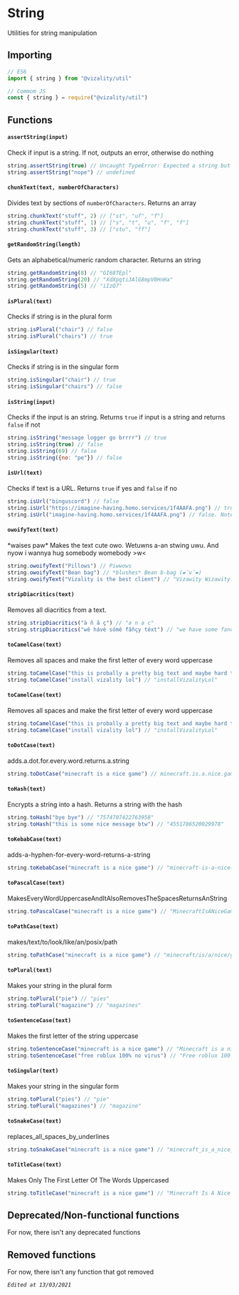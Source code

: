 # String

Utilities for string manipulation

## Importing

```js
// ES6
import { string } from "@vizality/util"

// Commom JS
const { string } = require("@vizality/util")
```

## Functions

#### `assertString(input)`

Check if input is a string. If not, outputs an error, otherwise do nothing

```js
string.assertString(true) // Uncaught TypeError: Expected a string but received boolean.
string.assertString("nope") // undefined
```

#### `chunkText(text, numberOfCharacters)`

Divides text by sections of `numberOfCharacters`. Returns an array

```js
string.chunkText("stuff", 2) // ["st", "uf", "f"]
string.chunkText("stuff", 1) // ["s", "t", "u", "f", "f"]
string.chunkText("stuff", 3) // ["stu", "ff"]
```

#### `getRandomString(length)`

Gets an alphabetical/numeric random character. Returns an string

```js
string.getRandomString(8) // "GI68TEpl"
string.getRandomString(20) // "XdXpqtiJAlG8mpV0HnHa"
string.getRandomString(5) // "iIzQ7"
```

#### `isPlural(text)`

Checks if string is in the plural form

```js
string.isPlural("chair") // false
string.isPlural("chairs") // true
```

#### `isSingular(text)`

Checks if string is in the singular form

```js
string.isSingular("chair") // true
string.isSingular("chairs") // false
```

#### `isString(input)`

Checks if the input is an string. Returns `true` if input is a string and returns `false` if not

````js
string.isString("message logger go brrrr") // true
string.isString(true) // false
string.isString(69) // false
string.isString({no: "pe"}) // false
````

#### `isUrl(text)`

Checks if text is a URL. Returns `true` if yes and `false` if no

```js
string.isUrl("binguscord") // false
string.isUrl("https://imagine-having.homo.services/1f4AAFA.png") // true
string.isUrl("imagine-having.homo.services/1f4AAFA.png") // false. Note that it didn't considered as an URL in this case
```

#### `owoifyText(text)`

\*waises paw* Makes the text cute owo. Wetuwns a-an stwing uwu. And nyow i wannya hug somebody womebody >w<

```js
string.owoifyText("Pillows") // Piwwows
string.owoifyText("Bean bag") // *blushes* Bean b-bag (▰˘v˘▰)
string.owoifyText("Vizality is the best client") // "Vizawity Wizawity is the best cwient"
```

#### `stripDiacritics(text)`

Removes all diacritics from a text.

```js
string.stripDiacritics("à ñ ã ç") // "a n a c"
string.stripDiacritics("wê hávè sómê fãñçy téxt") // "we have some fancy text"
```

#### `toCamelCase(text)`

Removes all spaces and make the first letter of every word uppercase

```js
string.toCamelCase("this is probally a pretty big text and maybe hard to read") // "thisIsProballyAPrettyBigTextAndMaybeHardToRead"
string.toCamelCase("install vizality lol") // "installVizalityLol"
```

#### `toCamelCase(text)`

Removes all spaces and make the first letter of every word uppercase

```js
string.toCamelCase("this is probally a pretty big text and maybe hard to read") // "thisIsProballyAPrettyBigTextAndMaybeHardToRead"
string.toCamelCase("install vizality lol") // "installVizalityLol"
```

#### `toDotCase(text)`

adds.a.dot.for.every.word.returns.a.string

```js
string.toDotCase("minecraft is a nice game") // minecraft.is.a.nice.game
```

#### `toHash(text)`

Encrypts a string into a hash. Returns a string with the hash

```js
string.toHash("bye bye") // "7574707422763958"
string.toHash("this is some nice message btw") // "4551786520029978"
```

#### `toKebabCase(text)`

adds-a-hyphen-for-every-word-returns-a-string

```js
string.toKebabCase("minecraft is a nice game") // "minecraft-is-a-nice-game"
```

#### `toPascalCase(text)`

MakesEveryWordUppercaseAndItAlsoRemovesTheSpacesReturnsAnString

```js
string.toPascalCase("minecraft is a nice game") // "MinecraftIsANiceGame"
```

#### `toPathCase(text)`

makes/text/to/look/like/an/posix/path

```js
string.toPathCase("minecraft is a nice game") // "minecraft/is/a/nice/game"
```

#### `toPlural(text)`

Makes your string in the plural form

```js
string.toPlural("pie") // "pies"
string.toPlural("magazine") // "magazines"
```

#### `toSentenceCase(text)`

Makes the first letter of the string uppercase

```js
string.toSentenceCase("minecraft is a nice game") // "Minecraft is a nice game"
string.toSentenceCase("free roblux 100% no virus") // "Free roblux 100 no virus"
```

#### `toSingular(text)`

Makes your string in the singular form

```js
string.toPlural("pies") // "pie"
string.toPlural("magazines") // "magazine"
```

#### `toSnakeCase(text)`

replaces_all_spaces_by_underlines

```js
string.toSnakeCase("minecraft is a nice game") // "minecraft_is_a_nice_game"
```

#### `toTitleCase(text)`

Makes Only The First Letter Of The Words Uppercased

```js
string.toTitleCase("minecraft is a nice game") // "Minecraft Is A Nice Game"
```



## Deprecated/Non-functional functions

For now, there isn't any deprecated functions



## Removed functions

For now, there isn't any function that got removed



*`Edited at 13/03/2021`*